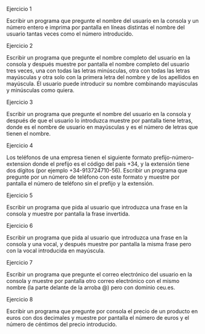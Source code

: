 Ejercicio 1

Escribir un programa que pregunte el nombre del usuario en la consola y un número entero e imprima por pantalla en líneas distintas el nombre del usuario tantas veces como el número introducido.

Ejercicio 2

Escribir un programa que pregunte el nombre completo del usuario en la consola y después muestre por pantalla el nombre completo del usuario tres veces, una con todas las letras minúsculas, otra con todas las letras mayúsculas y otra solo con la primera letra del nombre y de los apellidos en mayúscula. El usuario puede introducir su nombre combinando mayúsculas y minúsculas como quiera.

Ejercicio 3

Escribir un programa que pregunte el nombre del usuario en la consola y después de que el usuario lo introduzca muestre por pantalla <NOMBRE> tiene <n> letras, donde <NOMBRE> es el nombre de usuario en mayúsculas y <n> es el número de letras que tienen el nombre.

Ejercicio 4

Los teléfonos de una empresa tienen el siguiente formato prefijo-número-extension donde el prefijo es el código del país +34, y la extensión tiene dos dígitos (por ejemplo +34-913724710-56). Escribir un programa que pregunte por un número de teléfono con este formato y muestre por pantalla el número de teléfono sin el prefijo y la extensión.

Ejercicio 5

Escribir un programa que pida al usuario que introduzca una frase en la consola y muestre por pantalla la frase invertida.

Ejercicio 6

Escribir un programa que pida al usuario que introduzca una frase en la consola y una vocal, y después muestre por pantalla la misma frase pero con la vocal introducida en mayúscula.

Ejercicio 7

Escribir un programa que pregunte el correo electrónico del usuario en la consola y muestre por pantalla otro correo electrónico con el mismo nombre (la parte delante de la arroba @) pero con dominio ceu.es.

Ejercicio 8

Escribir un programa que pregunte por consola el precio de un producto en euros con dos decimales y muestre por pantalla el número de euros y el número de céntimos del precio introducido.